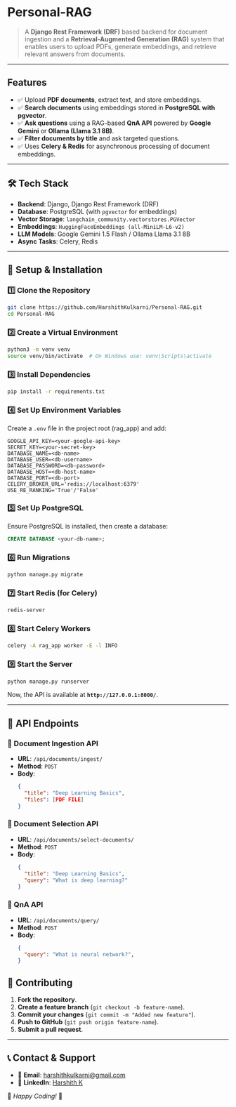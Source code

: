 # Personal-RAG

> A **Django Rest Framework (DRF)** based backend for document ingestion and a **Retrieval-Augmented Generation (RAG)** system that enables users to upload PDFs, generate embeddings, and retrieve relevant answers from documents.
---

## **Features**
- ✅ Upload **PDF documents**, extract text, and store embeddings.
- ✅ **Search documents** using embeddings stored in **PostgreSQL with pgvector**.
- ✅ **Ask questions** using a RAG-based **QnA API** powered by **Google Gemini** or **Ollama (Llama 3.1 8B)**.
- ✅ **Filter documents by title** and ask targeted questions.
- ✅ Uses **Celery & Redis** for asynchronous processing of document embeddings.

---

## **🛠 Tech Stack**
- **Backend**: Django, Django Rest Framework (DRF)
- **Database**: PostgreSQL (with `pgvector` for embeddings)
- **Vector Storage**: `langchain_community.vectorstores.PGVector`
- **Embeddings**: `HuggingFaceEmbeddings (all-MiniLM-L6-v2)`
- **LLM Models**: Google Gemini 1.5 Flash / Ollama Llama 3.1 8B
- **Async Tasks**: Celery, Redis
---

## **🚀 Setup & Installation**

### **1️⃣ Clone the Repository**
```bash
git clone https://github.com/HarshithKulkarni/Personal-RAG.git
cd Personal-RAG
```

### **2️⃣ Create a Virtual Environment**
```bash
python3 -m venv venv
source venv/bin/activate  # On Windows use: venv\Scripts\activate
```

### **3️⃣ Install Dependencies**
```bash
pip install -r requirements.txt
```

### **4️⃣ Set Up Environment Variables**
Create a `.env` file in the project root (rag_app) and add:
```env
GOOGLE_API_KEY=<your-google-api-key>
SECRET_KEY=<your-secret-key>
DATABASE_NAME=<db-name>
DATABASE_USER=<db-username>
DATABASE_PASSWORD=<db-password>
DATABASE_HOST=<db-host-name>
DATABASE_PORT=<db-port>
CELERY_BROKER_URL='redis://localhost:6379'
USE_RE_RANKING='True'/'False'
```

### **5️⃣ Set Up PostgreSQL**
Ensure PostgreSQL is installed, then create a database:
```sql
CREATE DATABASE <your-db-name>;
```

### **6️⃣ Run Migrations**
```bash
python manage.py migrate
```

### **7️⃣ Start Redis (for Celery)**
```bash
redis-server
```

### **8️⃣ Start Celery Workers**
```bash
celery -A rag_app worker -E -l INFO
```

### **9️⃣ Start the Server**
```bash
python manage.py runserver
```
Now, the API is available at **`http://127.0.0.1:8000/`**.

---

## **📀 API Endpoints**

### **🔹 Document Ingestion API**
- **URL**: `/api/documents/ingest/`
- **Method**: `POST`
- **Body**:
  ```json
  {
    "title": "Deep Learning Basics",
    "files": [PDF FILE]
  }
  ```

### **🔹 Document Selection API**
- **URL**: `/api/documents/select-documents/`
- **Method**: `POST`
- **Body**:
  ```json
  {
    "title": "Deep Learning Basics",
    "query": "What is deep learning?"
  }
  ```

### **🔹 QnA API**
- **URL**: `/api/documents/query/`
- **Method**: `POST`
- **Body**:
  ```json
  {
    "query": "What is neural network?",
  }
  ```

## **👥 Contributing**
1. **Fork the repository**.
2. **Create a feature branch** (`git checkout -b feature-name`).
3. **Commit your changes** (`git commit -m "Added new feature"`).
4. **Push to GitHub** (`git push origin feature-name`).
5. **Submit a pull request**.

---

## **📞 Contact & Support**
- 💎 **Email**: harshithkulkarni@gmail.com  
- 🔗 **LinkedIn**: [Harshith K](www.linkedin.com/in/harshith-kulkarni-70a48a11b)  

🚀 _Happy Coding!_ 🚀

